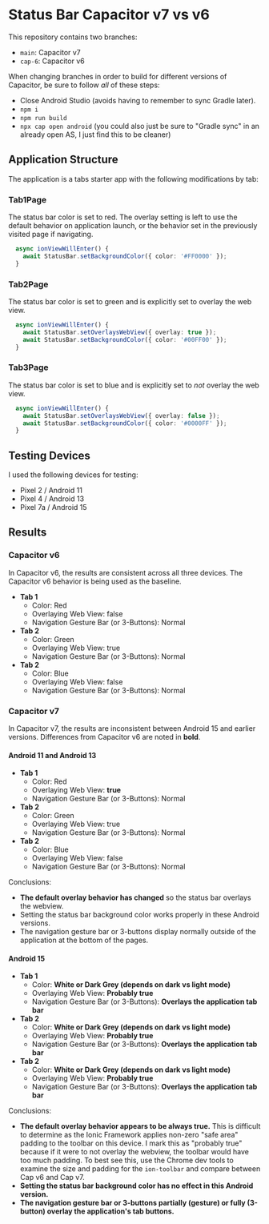 # Status Bar Capacitor v7 vs v6

This repository contains two branches:

- `main`: Capacitor v7
- `cap-6`: Capacitor v6

When changing branches in order to build for different versions of Capacitor, be sure to follow _all_ of these steps:

- Close Android Studio (avoids having to remember to sync Gradle later).
- `npm i`
- `npm run build`
- `npx cap open android` (you could also just be sure to "Gradle sync" in an already open AS, I just find this to be cleaner)

## Application Structure

The application is a tabs starter app with the following modifications by tab:

### Tab1Page

The status bar color is set to red. The overlay setting is left to use the default behavior on application launch, or the behavior
set in the previously visited page if navigating.

```typescript
  async ionViewWillEnter() {
    await StatusBar.setBackgroundColor({ color: '#FF0000' });
  }
```

### Tab2Page

The status bar color is set to green and is explicitly set to overlay the web view.

```typescript
  async ionViewWillEnter() {
    await StatusBar.setOverlaysWebView({ overlay: true });
    await StatusBar.setBackgroundColor({ color: '#00FF00' });
  }
```

### Tab3Page

The status bar color is set to blue and is explicitly set to _not_ overlay the web view.

```typescript
  async ionViewWillEnter() {
    await StatusBar.setOverlaysWebView({ overlay: false });
    await StatusBar.setBackgroundColor({ color: '#0000FF' });
  }
```

## Testing Devices

I used the following devices for testing:

- Pixel 2 / Android 11
- Pixel 4 / Android 13
- Pixel 7a / Android 15

## Results

### Capacitor v6

In Capacitor v6, the results are consistent across all three devices. The Capacitor v6 behavior is being used as the baseline.

- **Tab 1**
  - Color: Red
  - Overlaying Web View: false
  - Navigation Gesture Bar (or 3-Buttons): Normal
- **Tab 2**
  - Color: Green
  - Overlaying Web View: true
  - Navigation Gesture Bar (or 3-Buttons): Normal
- **Tab 2**
  - Color: Blue
  - Overlaying Web View: false
  - Navigation Gesture Bar (or 3-Buttons): Normal

### Capacitor v7

In Capacitor v7, the results are inconsistent between Android 15 and earlier versions. Differences from Capacitor v6 are noted in **bold**.

#### Android 11 and Android 13

- **Tab 1**
  - Color: Red
  - Overlaying Web View: **true**
  - Navigation Gesture Bar (or 3-Buttons): Normal
- **Tab 2**
  - Color: Green
  - Overlaying Web View: true
  - Navigation Gesture Bar (or 3-Buttons): Normal
- **Tab 2**
  - Color: Blue
  - Overlaying Web View: false
  - Navigation Gesture Bar (or 3-Buttons): Normal

Conclusions:

- **The default overlay behavior has changed** so the status bar overlays the webview.
- Setting the status bar background color works properly in these Android versions.
- The navigation gesture bar or 3-buttons display normally outside of the application at the bottom of the pages.

#### Android 15

- **Tab 1**
  - Color: **White or Dark Grey (depends on dark vs light mode)**
  - Overlaying Web View: **Probably true**
  - Navigation Gesture Bar (or 3-Buttons): **Overlays the application tab bar**
- **Tab 2**
  - Color: **White or Dark Grey (depends on dark vs light mode)**
  - Overlaying Web View: **Probably true**
  - Navigation Gesture Bar (or 3-Buttons): **Overlays the application tab bar**
- **Tab 2**
  - Color: **White or Dark Grey (depends on dark vs light mode)**
  - Overlaying Web View: **Probably true**
  - Navigation Gesture Bar (or 3-Buttons): **Overlays the application tab bar**

Conclusions:

- **The default overlay behavior appears to be always true.** This is difficult to determine as the Ionic Framework applies non-zero "safe area" padding
  to the toolbar on this device. I mark this as "probably true" because if it were to not overlay the webview, the toolbar would have too much padding.
  To best see this, use the Chrome dev tools to examine the size and padding for the `ion-toolbar` and compare between Cap v6 and Cap v7.
- **Setting the status bar background color has no effect in this Android version.**
- **The navigation gesture bar or 3-buttons partially (gesture) or fully (3-button) overlay the application's tab buttons.**
